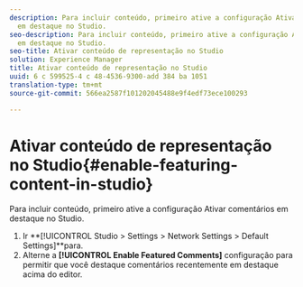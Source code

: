 ```yaml
---
description: Para incluir conteúdo, primeiro ative a configuração Ativar comentários
  em destaque no Studio.
seo-description: Para incluir conteúdo, primeiro ative a configuração Ativar comentários
  em destaque no Studio.
seo-title: Ativar conteúdo de representação no Studio
solution: Experience Manager
title: Ativar conteúdo de representação no Studio
uuid: 6 c 599525-4 c 48-4536-9300-add 384 ba 1051
translation-type: tm+mt
source-git-commit: 566ea2587f101202045488e9f4edf73ece100293

---
```



# Ativar conteúdo de representação no Studio{#enable-featuring-content-in-studio}

Para incluir conteúdo, primeiro ative a configuração Ativar comentários em destaque no Studio.

1. Ir **[!UICONTROL Studio > Settings > Network Settings > Default Settings]**para.
1. Alterne a **[!UICONTROL Enable Featured Comments]** configuração para permitir que você destaque comentários recentemente em destaque acima do editor.

